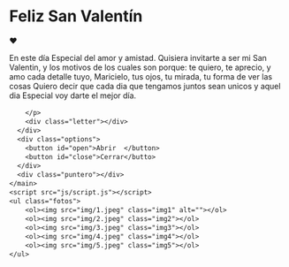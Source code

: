 <!DOCTYPE html>
<html lang="en">
<head>
    <meta charset="UTF-8">
    <meta name="viewport" content="width=device-width, initial-scale=1.0">
    <title>Carta de San Valentin</title>
    <link rel="stylesheet" href="css/estilos.css">
</head>
<body>
    <main>
        <h1>Feliz San Valentín</h1>
      <div class="container-letter">
        <div class="cover"></div>
        <span class="heart">♥</span>
        <p class="paper" id="mainMessage">
          En este día Especial del amor y amistad.
          Quisiera invitarte a ser mi San Valentin, y los motivos de los cuales son porque:
          te quiero, te aprecio, y amo cada detalle tuyo, Maricielo, tus ojos, tu mirada, tu forma de ver las cosas
          Quiero decir que cada dia que tengamos juntos sean unicos y aquel dia Especial voy darte el mejor día.
          
        </p>
        <div class="letter"></div>
      </div>
      <div class="options">
        <button id="open">Abrir  </button>
        <button id="close">Cerrar</butto>
      </div>
      <div class="puntero"></div>
    </main>
    <script src="js/script.js"></script>
    <ul class="fotos">
        <ol><img src="img/1.jpeg" class="img1" alt=""></ol>
        <ol><img src="img/2.jpeg" class="img2"></ol>
        <ol><img src="img/3.jpeg" class="img3"></ol>
        <ol><img src="img/4.jpeg" class="img4"></ol>
        <ol><img src="img/5.jpeg" class="img5"></ol>
    </ul>
  </body>
  </html>